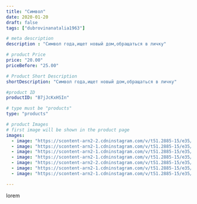 ```yaml
---
title: "Символ"
date: 2020-01-20
draft: false
tags: ["dubrovinanatalia1963"]

# meta description
description : "Символ года,ищет новый дом,обращаться в личку"

# product Price
price: "20.00"
priceBefore: "25.00"

# Product Short Description
shortDescription: "Символ года,ищет новый дом,обращаться в личку"

#product ID
productID: "B7jJcKxHSIn"

# type must be "products"
type: "products"

# product Images
# first image will be shown in the product page
images:
  - image: "https://scontent-arn2-2.cdninstagram.com/v/t51.2885-15/e35/83345093_482644139347685_1993291359401335678_n.jpg?_nc_ht=scontent-arn2-2.cdninstagram.com&_nc_cat=105&_nc_ohc=_Gggnfqmin8AX9w80Nh&se=7&tp=1&oh=b65cadde86014a1c9f4a646907fa9f2f&oe=605A4696&ig_cache_key=MjIyNTY2NDE1NjA2NTY0Nzc4NQ%3D%3D.2"
  - image: "https://scontent-arn2-1.cdninstagram.com/v/t51.2885-15/e35/82936736_2511356469137466_3071898643937096953_n.jpg?_nc_ht=scontent-arn2-1.cdninstagram.com&_nc_cat=106&_nc_ohc=jha4NHK30VEAX8N43jn&se=7&tp=1&oh=e40c456a107b206a40f60abbcf12338b&oe=605B6342&ig_cache_key=MjIyNTY2NDE1NjA3NDEyODc4OA%3D%3D.2"
  - image: "https://scontent-arn2-1.cdninstagram.com/v/t51.2885-15/e35/80768545_627540598067913_4055815538205871078_n.jpg?_nc_ht=scontent-arn2-1.cdninstagram.com&_nc_cat=109&_nc_ohc=wfkXQI2ev9oAX8cHRkW&se=7&tp=1&oh=079fdfa868b3ddd6ead9e58e3168a49b&oe=605BE3F6&ig_cache_key=MjIyNTY2NDE1NjA5OTE5MTIxNw%3D%3D.2"
  - image: "https://scontent-arn2-1.cdninstagram.com/v/t51.2885-15/e35/81386822_171455580906019_1496164051381098654_n.jpg?_nc_ht=scontent-arn2-1.cdninstagram.com&_nc_cat=107&_nc_ohc=eTiPD-TLu2EAX9qLSs6&se=7&tp=1&oh=74b08e139dac315c9bc73bd17ef6fa7d&oe=605B4F58&ig_cache_key=MjIyNTY2NDE1NjA0ODg0MzEzMw%3D%3D.2"
  - image: "https://scontent-arn2-2.cdninstagram.com/v/t51.2885-15/e35/81594124_137794834402289_8352221112723354638_n.jpg?_nc_ht=scontent-arn2-2.cdninstagram.com&_nc_cat=105&_nc_ohc=pzuMOP2wwNcAX-vkkaM&se=7&tp=1&oh=bfba108035e9fa580c666d8f8b13c085&oe=605A3BA9&ig_cache_key=MjIyNTY2NDE1NjExNTk1Mjc5OA%3D%3D.2"
  - image: "https://scontent-arn2-1.cdninstagram.com/v/t51.2885-15/e35/81775094_2579162525744257_6463202085539480336_n.jpg?_nc_ht=scontent-arn2-1.cdninstagram.com&_nc_cat=101&_nc_ohc=Y0Mvi5D1QbcAX-BBFvj&se=7&tp=1&oh=3593ec0fb6cc0d73297b30a3594c6681&oe=605B136D&ig_cache_key=MjIyNTY2NDE1NjA4MjM3MzU5NQ%3D%3D.2"
  - image: "https://scontent-arn2-1.cdninstagram.com/v/t51.2885-15/e35/80832246_2547034942238577_6419291912667728492_n.jpg?_nc_ht=scontent-arn2-1.cdninstagram.com&_nc_cat=109&_nc_ohc=1Cb58JogU44AX_hiHdQ&se=7&tp=1&oh=2731303d1d037e9ada34c116cd1da4c7&oe=605CACDA&ig_cache_key=MjIyNTY2NDE1NjA5MDg3MDUzMQ%3D%3D.2"

---
```

lorem
